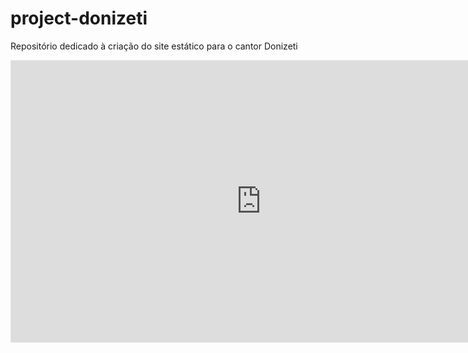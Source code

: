 # project-donizeti
Repositório dedicado à criação do site estático para o cantor Donizeti

<iframe style="border: 1px solid rgba(0, 0, 0, 0.1);" width="800" height="450" src="https://www.figma.com/embed?embed_host=share&url=https%3A%2F%2Fwww.figma.com%2Ffile%2F2ULpGl0HcqLCjhFpo4irGG%2FDonizeti%3Ftype%3Ddesign%26node-id%3D7%253A43%26mode%3Ddesign%26t%3DdPcyGyjWPq5hu50E-1" allowfullscreen></iframe>
